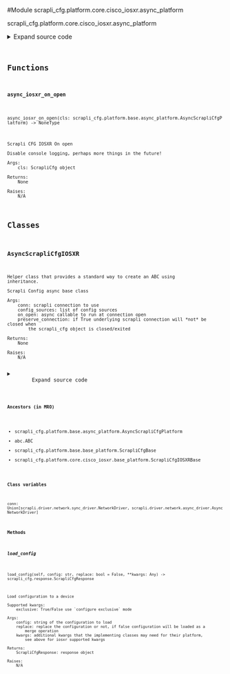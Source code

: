 <link rel="preload stylesheet" as="style" href="https://cdnjs.cloudflare.com/ajax/libs/10up-sanitize.css/11.0.1/sanitize.min.css" integrity="sha256-PK9q560IAAa6WVRRh76LtCaI8pjTJ2z11v0miyNNjrs=" crossorigin>
<link rel="preload stylesheet" as="style" href="https://cdnjs.cloudflare.com/ajax/libs/10up-sanitize.css/11.0.1/typography.min.css" integrity="sha256-7l/o7C8jubJiy74VsKTidCy1yBkRtiUGbVkYBylBqUg=" crossorigin>
<link rel="stylesheet preload" as="style" href="https://cdnjs.cloudflare.com/ajax/libs/highlight.js/10.1.1/styles/github.min.css" crossorigin>
<script defer src="https://cdnjs.cloudflare.com/ajax/libs/highlight.js/10.1.1/highlight.min.js" integrity="sha256-Uv3H6lx7dJmRfRvH8TH6kJD1TSK1aFcwgx+mdg3epi8=" crossorigin></script>
<script>window.addEventListener('DOMContentLoaded', () => hljs.initHighlighting())</script>















#Module scrapli_cfg.platform.core.cisco_iosxr.async_platform

scrapli_cfg.platform.core.cisco_iosxr.async_platform

<details class="source">
    <summary>
        <span>Expand source code</span>
    </summary>
    <pre>
        <code class="python">
"""scrapli_cfg.platform.core.cisco_iosxr.async_platform"""
from typing import Any, Callable, List, Optional

from scrapli.driver import AsyncNetworkDriver
from scrapli_cfg.diff import ScrapliCfgDiffResponse
from scrapli_cfg.exceptions import DiffConfigError, LoadConfigError
from scrapli_cfg.platform.base.async_platform import AsyncScrapliCfgPlatform
from scrapli_cfg.platform.core.cisco_iosxr.base_platform import CONFIG_SOURCES, ScrapliCfgIOSXRBase
from scrapli_cfg.response import ScrapliCfgResponse


async def async_iosxr_on_open(cls: AsyncScrapliCfgPlatform) -> None:
    """
    Scrapli CFG IOSXR On open

    Disable console logging, perhaps more things in the future!

    Args:
        cls: ScrapliCfg object

    Returns:
        None

    Raises:
        N/A

    """
    await cls.conn.send_configs(configs=["no logging console", "commit"])


class AsyncScrapliCfgIOSXR(AsyncScrapliCfgPlatform, ScrapliCfgIOSXRBase):
    def __init__(
        self,
        conn: AsyncNetworkDriver,
        config_sources: Optional[List[str]] = None,
        on_open: Optional[Callable[..., Any]] = None,
        preserve_connection: bool = False,
    ) -> None:
        if config_sources is None:
            config_sources = CONFIG_SOURCES

        if on_open is None:
            on_open = async_iosxr_on_open

        super().__init__(
            conn=conn,
            config_sources=config_sources,
            on_open=on_open,
            preserve_connection=preserve_connection,
        )

        self._replace = False

        self._in_configuration_session = False
        self._config_privilege_level = "configuration"

    async def get_version(self) -> ScrapliCfgResponse:
        response = self._pre_get_version()

        version_result = await self.conn.send_command(command="show version | i Version")

        return self._post_get_version(
            response=response,
            scrapli_responses=[version_result],
            result=self._parse_version(device_output=version_result.result),
        )

    async def get_config(self, source: str = "running") -> ScrapliCfgResponse:
        response = self._pre_get_config(source=source)

        if not self._in_configuration_session:
            config_result = await self.conn.send_command(command="show running-config")
        else:
            config_result = await self.conn.send_config(
                config="show running-config", privilege_level=self._config_privilege_level
            )

        return self._post_get_config(
            response=response,
            source=source,
            scrapli_responses=[config_result],
            result=config_result.result,
        )

    async def load_config(
        self, config: str, replace: bool = False, **kwargs: Any
    ) -> ScrapliCfgResponse:
        """
        Load configuration to a device

        Supported kwargs:
            exclusive: True/False use `configure exclusive` mode

        Args:
            config: string of the configuration to load
            replace: replace the configuration or not, if false configuration will be loaded as a
                merge operation
            kwargs: additional kwargs that the implementing classes may need for their platform,
                see above for iosxr supported kwargs

        Returns:
            ScrapliCfgResponse: response object

        Raises:
            N/A

        """
        scrapli_responses = []
        response = self._pre_load_config(config=config)

        exclusive = kwargs.get("exclusive", False)

        config, eager_config = self._prepare_load_config_session_and_payload(
            config=config, replace=replace, exclusive=exclusive
        )

        try:
            config_result = await self.conn.send_config(
                config=config, privilege_level=self._config_privilege_level
            )
            scrapli_responses.append(config_result)
            if config_result.failed:
                msg = "failed to load the candidate config into the config session"
                self.logger.critical(msg)
                raise LoadConfigError(msg)

            # eager cuz banners and such; perhaps if no banner/macro we can disable eager though....
            if eager_config:
                eager_config_result = await self.conn.send_config(
                    config=eager_config, privilege_level=self._config_privilege_level, eager=True
                )
                scrapli_responses.append(eager_config_result)
                if eager_config_result.failed:
                    msg = "failed to load the candidate config into the config session"
                    self.logger.critical(msg)
                    raise LoadConfigError(msg)

        except LoadConfigError:
            pass

        return self._post_load_config(
            response=response,
            scrapli_responses=scrapli_responses,
        )

    async def abort_config(self) -> ScrapliCfgResponse:
        response = self._pre_abort_config(session_or_config_file=self._in_configuration_session)

        await self.conn._abort_config()  # pylint: disable=W0212
        self._reset_config_session()

        return self._post_abort_config(response=response, scrapli_responses=[])

    async def commit_config(self, source: str = "running") -> ScrapliCfgResponse:
        response = self._pre_commit_config(
            source=source, session_or_config_file=self._in_configuration_session
        )

        commit_result = await self.conn.send_config(config="commit")
        self._reset_config_session()

        return self._post_commit_config(response=response, scrapli_responses=[commit_result])

    async def diff_config(self, source: str = "running") -> ScrapliCfgDiffResponse:
        scrapli_responses = []
        device_diff = ""
        source_config = ""

        diff_response = self._pre_diff_config(
            source=source, session_or_config_file=self._in_configuration_session
        )

        try:
            diff_result = await self.conn.send_config(
                config=self._get_diff_command(), privilege_level=self._config_privilege_level
            )
            scrapli_responses.append(diff_result)
            if diff_result.failed:
                msg = "failed generating diff for config session"
                self.logger.critical(msg)
                raise DiffConfigError(msg)

            device_diff = diff_result.result

            source_config_result = await self.get_config(source=source)
            source_config = source_config_result.result

            if source_config_result.scrapli_responses:
                scrapli_responses.extend(source_config_result.scrapli_responses)

            if source_config_result.failed:
                msg = "failed fetching source config for diff comparison"
                self.logger.critical(msg)
                raise DiffConfigError(msg)

        except DiffConfigError:
            pass

        source_config, candidate_config = self._normalize_source_candidate_configs(
            source_config=source_config
        )

        return self._post_diff_config(
            diff_response=diff_response,
            scrapli_responses=scrapli_responses,
            source_config=source_config,
            candidate_config=candidate_config,
            device_diff=device_diff,
        )
        </code>
    </pre>
</details>



## Functions

    

#### async_iosxr_on_open
`async_iosxr_on_open(cls: scrapli_cfg.platform.base.async_platform.AsyncScrapliCfgPlatform) ‑> NoneType`

```text
Scrapli CFG IOSXR On open

Disable console logging, perhaps more things in the future!

Args:
    cls: ScrapliCfg object

Returns:
    None

Raises:
    N/A
```




## Classes

### AsyncScrapliCfgIOSXR


```text
Helper class that provides a standard way to create an ABC using
inheritance.

Scrapli Config async base class

Args:
    conn: scrapli connection to use
    config_sources: list of config sources
    on_open: async callable to run at connection open
    preserve_connection: if True underlying scrapli connection will *not* be closed when
        the scrapli_cfg object is closed/exited

Returns:
    None

Raises:
    N/A
```

<details class="source">
    <summary>
        <span>Expand source code</span>
    </summary>
    <pre>
        <code class="python">
class AsyncScrapliCfgIOSXR(AsyncScrapliCfgPlatform, ScrapliCfgIOSXRBase):
    def __init__(
        self,
        conn: AsyncNetworkDriver,
        config_sources: Optional[List[str]] = None,
        on_open: Optional[Callable[..., Any]] = None,
        preserve_connection: bool = False,
    ) -> None:
        if config_sources is None:
            config_sources = CONFIG_SOURCES

        if on_open is None:
            on_open = async_iosxr_on_open

        super().__init__(
            conn=conn,
            config_sources=config_sources,
            on_open=on_open,
            preserve_connection=preserve_connection,
        )

        self._replace = False

        self._in_configuration_session = False
        self._config_privilege_level = "configuration"

    async def get_version(self) -> ScrapliCfgResponse:
        response = self._pre_get_version()

        version_result = await self.conn.send_command(command="show version | i Version")

        return self._post_get_version(
            response=response,
            scrapli_responses=[version_result],
            result=self._parse_version(device_output=version_result.result),
        )

    async def get_config(self, source: str = "running") -> ScrapliCfgResponse:
        response = self._pre_get_config(source=source)

        if not self._in_configuration_session:
            config_result = await self.conn.send_command(command="show running-config")
        else:
            config_result = await self.conn.send_config(
                config="show running-config", privilege_level=self._config_privilege_level
            )

        return self._post_get_config(
            response=response,
            source=source,
            scrapli_responses=[config_result],
            result=config_result.result,
        )

    async def load_config(
        self, config: str, replace: bool = False, **kwargs: Any
    ) -> ScrapliCfgResponse:
        """
        Load configuration to a device

        Supported kwargs:
            exclusive: True/False use `configure exclusive` mode

        Args:
            config: string of the configuration to load
            replace: replace the configuration or not, if false configuration will be loaded as a
                merge operation
            kwargs: additional kwargs that the implementing classes may need for their platform,
                see above for iosxr supported kwargs

        Returns:
            ScrapliCfgResponse: response object

        Raises:
            N/A

        """
        scrapli_responses = []
        response = self._pre_load_config(config=config)

        exclusive = kwargs.get("exclusive", False)

        config, eager_config = self._prepare_load_config_session_and_payload(
            config=config, replace=replace, exclusive=exclusive
        )

        try:
            config_result = await self.conn.send_config(
                config=config, privilege_level=self._config_privilege_level
            )
            scrapli_responses.append(config_result)
            if config_result.failed:
                msg = "failed to load the candidate config into the config session"
                self.logger.critical(msg)
                raise LoadConfigError(msg)

            # eager cuz banners and such; perhaps if no banner/macro we can disable eager though....
            if eager_config:
                eager_config_result = await self.conn.send_config(
                    config=eager_config, privilege_level=self._config_privilege_level, eager=True
                )
                scrapli_responses.append(eager_config_result)
                if eager_config_result.failed:
                    msg = "failed to load the candidate config into the config session"
                    self.logger.critical(msg)
                    raise LoadConfigError(msg)

        except LoadConfigError:
            pass

        return self._post_load_config(
            response=response,
            scrapli_responses=scrapli_responses,
        )

    async def abort_config(self) -> ScrapliCfgResponse:
        response = self._pre_abort_config(session_or_config_file=self._in_configuration_session)

        await self.conn._abort_config()  # pylint: disable=W0212
        self._reset_config_session()

        return self._post_abort_config(response=response, scrapli_responses=[])

    async def commit_config(self, source: str = "running") -> ScrapliCfgResponse:
        response = self._pre_commit_config(
            source=source, session_or_config_file=self._in_configuration_session
        )

        commit_result = await self.conn.send_config(config="commit")
        self._reset_config_session()

        return self._post_commit_config(response=response, scrapli_responses=[commit_result])

    async def diff_config(self, source: str = "running") -> ScrapliCfgDiffResponse:
        scrapli_responses = []
        device_diff = ""
        source_config = ""

        diff_response = self._pre_diff_config(
            source=source, session_or_config_file=self._in_configuration_session
        )

        try:
            diff_result = await self.conn.send_config(
                config=self._get_diff_command(), privilege_level=self._config_privilege_level
            )
            scrapli_responses.append(diff_result)
            if diff_result.failed:
                msg = "failed generating diff for config session"
                self.logger.critical(msg)
                raise DiffConfigError(msg)

            device_diff = diff_result.result

            source_config_result = await self.get_config(source=source)
            source_config = source_config_result.result

            if source_config_result.scrapli_responses:
                scrapli_responses.extend(source_config_result.scrapli_responses)

            if source_config_result.failed:
                msg = "failed fetching source config for diff comparison"
                self.logger.critical(msg)
                raise DiffConfigError(msg)

        except DiffConfigError:
            pass

        source_config, candidate_config = self._normalize_source_candidate_configs(
            source_config=source_config
        )

        return self._post_diff_config(
            diff_response=diff_response,
            scrapli_responses=scrapli_responses,
            source_config=source_config,
            candidate_config=candidate_config,
            device_diff=device_diff,
        )
        </code>
    </pre>
</details>


#### Ancestors (in MRO)
- scrapli_cfg.platform.base.async_platform.AsyncScrapliCfgPlatform
- abc.ABC
- scrapli_cfg.platform.base.base_platform.ScrapliCfgBase
- scrapli_cfg.platform.core.cisco_iosxr.base_platform.ScrapliCfgIOSXRBase
#### Class variables

    
`conn: Union[scrapli.driver.network.sync_driver.NetworkDriver, scrapli.driver.network.async_driver.AsyncNetworkDriver]`



#### Methods

    

##### load_config
`load_config(self, config: str, replace: bool = False, **kwargs: Any) ‑> scrapli_cfg.response.ScrapliCfgResponse`

```text
Load configuration to a device

Supported kwargs:
    exclusive: True/False use `configure exclusive` mode

Args:
    config: string of the configuration to load
    replace: replace the configuration or not, if false configuration will be loaded as a
        merge operation
    kwargs: additional kwargs that the implementing classes may need for their platform,
        see above for iosxr supported kwargs

Returns:
    ScrapliCfgResponse: response object

Raises:
    N/A
```